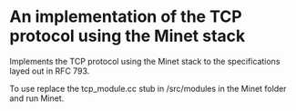 # An implementation of the TCP protocol using the Minet stack
Implements the TCP protocol using the Minet stack to the specifications layed out in RFC 793.  

To use replace the tcp_module.cc stub in /src/modules in the Minet folder and run Minet.
